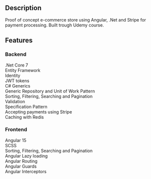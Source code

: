 ## Description
Proof of concept e-commerce store using Angular, .Net and Stripe for payment processing.
Built trough Udemy course.

## Features

### Backend <br /> 
.Net Core 7 <br /> 
Entity Framework <br /> 
Identity <br /> 
JWT tokens <br /> 
C# Generics <br /> 
Generic Repository and Unit of Work Pattern <br /> 
Sorting, Filtering, Searching and Pagination <br /> 
Validation <br /> 
Specification Pattern <br /> 
Accepting payments using Stripe <br /> 
Caching with Redis <br /> 

### Frontend <br /> 
Angular 15 <br /> 
SCSS <br /> 
Sorting, Filtering, Searching and Pagination<br /> 
Angular Lazy loading <br /> 
Angular Routing <br /> 
Angular Guards <br /> 
Angular Interceptors <br /> 
